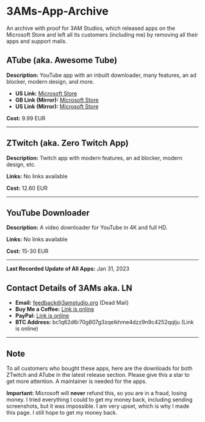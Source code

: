 # 3AMs-App-Archive

An archive with proof for 3AM Studios, which released apps on the Microsoft Store and left all its customers (including me) by removing all their apps and support mails.

## ATube (aka. Awesome Tube)

**Description:** YouTube app with an inbuilt downloader, many features, an ad blocker, modern design, and more.

- **US Link:** [Microsoft Store](https://apps.microsoft.com/detail/9nblggh69mg4?hl=en-US&gl=US)
- **GB Link (Mirror):** [Microsoft Store](https://apps.microsoft.com/detail/9NBLGGH69MG4?hl=en-GB&gl=IN)
- **US Link (Mirror):** [Microsoft Store](https://www.microsoft.com/en-us/p/awesome-tube-youtube-player/9nblggh69mg4)

**Cost:** 9.99 EUR

---

## ZTwitch (aka. Zero Twitch App)

**Description:** Twitch app with modern features, an ad blocker, modern design, etc.

**Links:** No links available

**Cost:** 12.60 EUR

---

## YouTube Downloader

**Description:** A video downloader for YouTube in 4K and full HD.

**Links:** No links available

**Cost:** 15-30 EUR

---

**Last Recorded Update of All Apps:** Jan 31, 2023

## Contact Details of 3AMs aka. LN

- **Email:** feedback@3amstudio.org (Dead Mail)
- **Buy Me a Coffee:** [Link is online](https://buymeacoffee.com/linhnd)
- **PayPal:** [Link is online](https://www.paypal.com/paypalme/linnd/4.99)
- **BTC Address:** bc1q62d6r70g807g3zqelkhme4dzz9n9c4252qqlju (Link is online)

---

## Note

To all customers who bought these apps, here are the downloads for both ZTwitch and ATube in the latest release section. Please give this a star to get more attention. A maintainer is needed for the apps.

**Important:** Microsoft will **never** refund this, so you are in a fraud, losing money. I tried everything I could to get my money back, including sending screenshots, but it was impossible. I am very upset, which is why I made this page. I still hope to get my money back.

